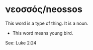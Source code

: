 # νεοσσός/neossos
This word is a type of thing. It is a noun.
* This word means young bird.

See: Luke 2:24
